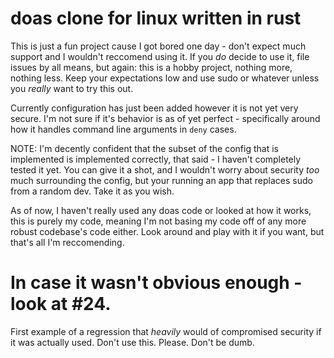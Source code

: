 # doas clone for linux written in rust

This is just a fun project cause I got bored one day - don't expect much support and I wouldn't reccomend using it. If you _do_ decide to use it, file issues by all means, but again: this is a hobby project, nothing more, nothing less. Keep your expectations low and use sudo or whatever unless you _really_ want to try this out.

Currently configuration has just been added however it is not yet very secure. I'm not sure if it's behavior is as of yet perfect - specifically around how it handles command line arguments in `deny` cases.

NOTE: I'm decently confident that the subset of the config that is implemented is implemented correctly, that said - I haven't completely tested it yet. You can give it a shot, and I wouldn't worry about security *too* much surrounding the config, but your running an app that replaces sudo from a random dev. Take it as you wish.

As of now, I haven't really used any doas code or looked at how it works, this is purely my code, meaning I'm not basing my code off of any more robust codebase's code either. Look around and play with it if you want, but that's all I'm reccomending.


# In case it wasn't obvious enough - look at #24.
First example of a regression that *heavily* would of compromised security if it was actually used. Don't use this. Please. Don't be dumb.
